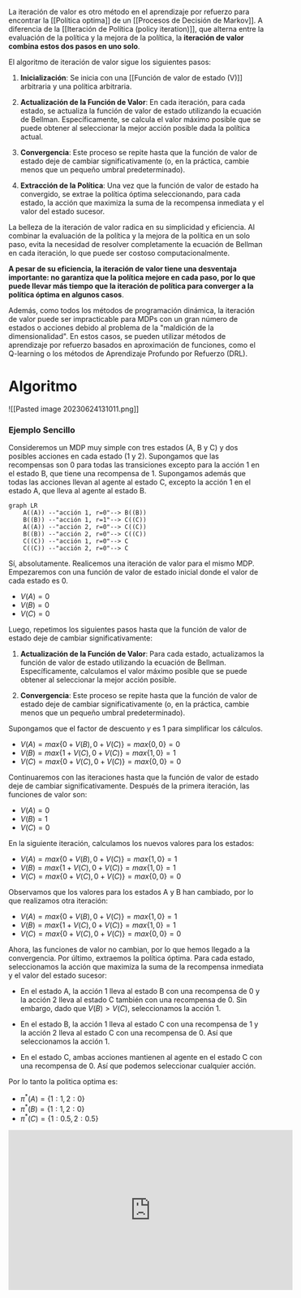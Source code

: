 
La iteración de valor es otro método en el aprendizaje por refuerzo para encontrar la [[Política optima]] de un [[Procesos de Decisión de Markov]]. A diferencia de la [[Iteración de Política (policy iteration)]], que alterna entre la evaluación de la política y la mejora de la política, la **iteración de valor combina estos dos pasos en uno solo**.

El algoritmo de iteración de valor sigue los siguientes pasos:

1. **Inicialización**: Se inicia con una [[Función de valor de estado (V)]] arbitraria y una política arbitraria.

2. **Actualización de la Función de Valor**: En cada iteración, para cada estado, se actualiza la función de valor de estado utilizando la ecuación de Bellman. Específicamente, se calcula el valor máximo posible que se puede obtener al seleccionar la mejor acción posible dada la política actual.

3. **Convergencia**: Este proceso se repite hasta que la función de valor de estado deje de cambiar significativamente (o, en la práctica, cambie menos que un pequeño umbral predeterminado). 

4. **Extracción de la Política**: Una vez que la función de valor de estado ha convergido, se extrae la política óptima seleccionando, para cada estado, la acción que maximiza la suma de la recompensa inmediata y el valor del estado sucesor.

La belleza de la iteración de valor radica en su simplicidad y eficiencia. Al combinar la evaluación de la política y la mejora de la política en un solo paso, evita la necesidad de resolver completamente la ecuación de Bellman en cada iteración, lo que puede ser costoso computacionalmente.

**A pesar de su eficiencia, la iteración de valor tiene una desventaja importante: no garantiza que la política mejore en cada paso, por lo que puede llevar más tiempo que la iteración de política para converger a la política óptima en algunos casos**.

Además, como todos los métodos de programación dinámica, la iteración de valor puede ser impracticable para MDPs con un gran número de estados o acciones debido al problema de la "maldición de la dimensionalidad". En estos casos, se pueden utilizar métodos de aprendizaje por refuerzo basados en aproximación de funciones, como el Q-learning o los métodos de Aprendizaje Profundo por Refuerzo (DRL).

# Algoritmo 

![[Pasted image 20230624131011.png]]


### Ejemplo Sencillo

Consideremos un MDP muy simple con tres estados (A, B y C) y dos posibles acciones en cada estado (1 y 2). Supongamos que las recompensas son 0 para todas las transiciones excepto para la acción 1 en el estado B, que tiene una recompensa de 1. Supongamos además que todas las acciones llevan al agente al estado C, excepto la acción 1 en el estado A, que lleva al agente al estado B.

```mermaid
graph LR
    A((A)) --"acción 1, r=0"--> B((B))
    B((B)) --"acción 1, r=1"--> C((C))
    A((A)) --"acción 2, r=0"--> C((C))
    B((B)) --"acción 2, r=0"--> C((C))
    C((C)) --"acción 1, r=0"--> C
    C((C)) --"acción 2, r=0"--> C

```

Sí, absolutamente. Realicemos una iteración de valor para el mismo MDP. Empezaremos con una función de valor de estado inicial donde el valor de cada estado es 0.

- $V(A) = 0$
- $V(B) = 0$
- $V(C) = 0$

Luego, repetimos los siguientes pasos hasta que la función de valor de estado deje de cambiar significativamente:

1. **Actualización de la Función de Valor**: Para cada estado, actualizamos la función de valor de estado utilizando la ecuación de Bellman. Específicamente, calculamos el valor máximo posible que se puede obtener al seleccionar la mejor acción posible.

2. **Convergencia**: Este proceso se repite hasta que la función de valor de estado deje de cambiar significativamente (o, en la práctica, cambie menos que un pequeño umbral predeterminado).

Supongamos que el factor de descuento $\gamma$ es 1 para simplificar los cálculos.

- $V(A) = max\{0 + V(B), 0 + V(C)\} = max\{0, 0\} = 0$
- $V(B) = max\{1 + V(C), 0 + V(C)\} = max\{1, 0\} = 1$
- $V(C) = max\{0 + V(C), 0 + V(C)\} = max\{0, 0\} = 0$

Continuaremos con las iteraciones hasta que la función de valor de estado deje de cambiar significativamente. Después de la primera iteración, las funciones de valor son:

- $V(A) = 0$
- $V(B) = 1$
- $V(C) = 0$

En la siguiente iteración, calculamos los nuevos valores para los estados:

- $V(A) = max\{0 + V(B), 0 + V(C)\} = max\{1, 0\} = 1$
- $V(B) = max\{1 + V(C), 0 + V(C)\} = max\{1, 0\} = 1$
- $V(C) = max\{0 + V(C), 0 + V(C)\} = max\{0, 0\} = 0$

Observamos que los valores para los estados A y B han cambiado, por lo que realizamos otra iteración:

- $V(A) = max\{0 + V(B), 0 + V(C)\} = max\{1, 0\} = 1$
- $V(B) = max\{1 + V(C), 0 + V(C)\} = max\{1, 0\} = 1$
- $V(C) = max\{0 + V(C), 0 + V(C)\} = max\{0, 0\} = 0$

Ahora, las funciones de valor no cambian, por lo que hemos llegado a la convergencia. Por último, extraemos la política óptima. Para cada estado, seleccionamos la acción que maximiza la suma de la recompensa inmediata y el valor del estado sucesor:

- En el estado A, la acción 1 lleva al estado B con una recompensa de 0 y la acción 2 lleva al estado C también con una recompensa de 0. Sin embargo, dado que $V(B) > V(C)$, seleccionamos la acción 1.

- En el estado B, la acción 1 lleva al estado C con una recompensa de 1 y la acción 2 lleva al estado C con una recompensa de 0. Así que seleccionamos la acción 1.

- En el estado C, ambas acciones mantienen al agente en el estado C con una recompensa de 0. Así que podemos seleccionar cualquier acción.


Por lo tanto la politica optima es:
- $\pi^*(A) = \{1: 1, 2: 0\}$
- $\pi^*(B) = \{1: 1, 2: 0\}$
- $\pi^*(C) = \{1: 0.5, 2: 0.5\}$

<iframe width="560" height="315" src="https://www.youtube.com/embed/3idKCA2IIEk?start=878" title="YouTube video player" frameborder="0" allow="accelerometer; autoplay; clipboard-write; encrypted-media; gyroscope; picture-in-picture; web-share" allowfullscreen></iframe>
